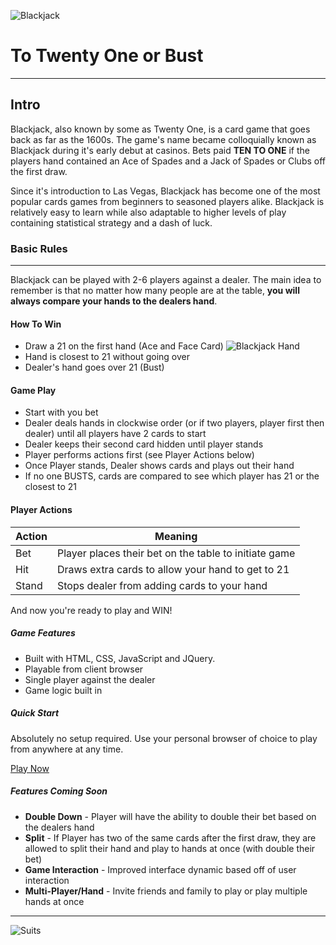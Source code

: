 ![Blackjack](http://i.imgur.com/oA1DE1g.png "Blackjack")

#  To Twenty One or Bust

---

## Intro

Blackjack, also known by some as Twenty One, is a card game that goes back as far as the 1600s. The game's name became colloquially known as Blackjack during it's early debut at casinos. Bets paid **TEN TO ONE** if the players hand contained an Ace of Spades and a Jack of Spades or Clubs off the first draw.

Since it's introduction to Las Vegas, Blackjack has become one of the most popular cards games from beginners to seasoned players alike. Blackjack is relatively easy to learn while also adaptable to higher levels of play containing statistical strategy and a dash of luck. 


### Basic Rules
----

Blackjack can be played with 2-6 players against a dealer. The main idea to remember is that no matter how many people are at the table, **you will always compare your hands to the dealers hand**.

#### How To Win

* Draw a 21 on the first hand (Ace and Face Card) ![Blackjack Hand](http://i.imgur.com/bRXak7E.png)
* Hand is closest to 21 without going over 
* Dealer's hand goes over 21 (Bust)

#### Game Play

* Start with you bet
* Dealer deals hands in clockwise order (or if two players, player first then dealer) until all players have 2 cards to start
* Dealer keeps their second card hidden until player stands
* Player performs actions first (see Player Actions below)
* Once Player stands, Dealer shows cards and plays out their hand
* If no one BUSTS, cards are compared to see which player has 21 or the closest to 21

#### Player Actions 


Action | Meaning
---- | ----
Bet | Player places their bet on the table to initiate game
Hit | Draws extra cards to allow your hand to get to 21
Stand | Stops dealer from adding cards to your hand

And now you're ready to play and WIN!


##### Game Features 

* Built with HTML, CSS, JavaScript and JQuery. 
* Playable from client browser
* Single player against the dealer 
* Game logic built in 

##### Quick Start

Absolutely no setup required. Use your personal browser of choice to play from anywhere at any time. 


[Play Now](https://jessbakk.github.io/Blackjack "Blackjack")

##### Features Coming Soon 

* **Double Down** - Player will have the ability to double their bet based on the dealers hand
* **Split** - If Player has two of the same cards after the first draw, they are allowed to split their hand and play to hands at once (with double their bet)
* **Game Interaction** - Improved interface dynamic based off of user interaction
* **Multi-Player/Hand** - Invite friends and family to play or play multiple hands at once
* **


![Suits](http://i.imgur.com/YDXoNVC.png "Suits")








